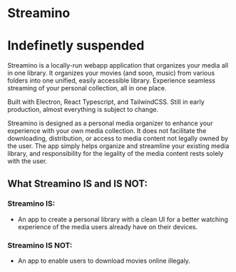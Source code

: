 # Streamino

# Indefinetly suspended

Streamino is a locally-run webapp application that organizes your media all in one library. It organizes your movies (and soon, music) from various folders into one unified, easily accessible library. Experience seamless streaming of your personal collection, all in one place.

Built with Electron, React Typescript, and TailwindCSS. Still in early production, almost everything is subject to change.

Streamino is designed as a personal media organizer to enhance your experience with your own media collection. It does not facilitate the downloading, distribution, or access to media content not legally owned by the user. The app simply helps organize and streamline your existing media library, and responsibility for the legality of the media content rests solely with the user.

## What Streamino IS and IS NOT:
### Streamino IS:
- An app to create a personal library with a clean UI for a better watching experience of the media users already have on their devices.
### Streamino IS NOT:
- An app to enable users to download movies online illegaly.
